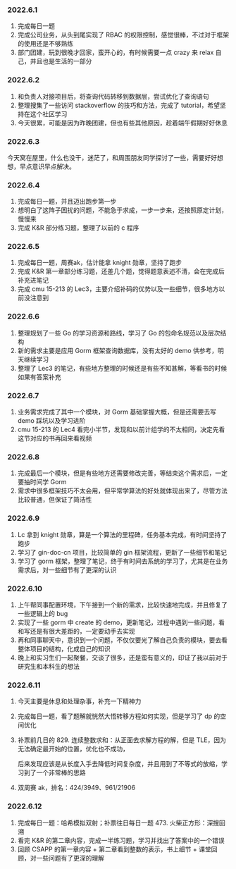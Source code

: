 ### 2022.6.1

1. 完成每日一题
2. 完成公司业务，从头到尾实现了 RBAC 的权限控制，感觉很棒，不过对于框架的使用还是不够熟练
3. 部门团建，玩到很晚才回家，蛮开心的，有时候需要一点 crazy 来 relax 自己，并且也是生活的一部分

### 2022.6.2

1. 和负责人对接项目后，将查询代码转移到数据层，尝试优化了查询语句
2. 整理搜集了一些访问 stackoverflow 的技巧和方法，完成了 tutorial，希望坚持在这个社区学习
3. 今天很累，可能是因为昨晚团建，但也有些其他原因，趁着端午假期好好休息

### 2022.6.3

今天窝在屋里，什么也没干，迷茫了，和周围朋友同学探讨了一些，需要好好想想，早点意识早点解决。

### 2022.6.4

1. 完成每日一题，并且迈出跑步第一步
2. 想明白了这阵子困扰的问题，不能急于求成，一步一步来，还按照原定计划，慢慢来
3. 完成 K&R 部分练习题，整理了以前的 c 程序

### 2022.6.5

1. 完成每日一题，周赛ak，估计能拿 knight 勋章，坚持了跑步
2. 完成 K&R 第一章部分练习题，还差几个题，觉得题意表述不清，会在完成后补充进笔记
3. 完成 cmu 15-213 的 Lec3，主要介绍补码的优势以及一些细节，很多地方以前没注意到

### 2022.6.6

1. 整理规划了一些 Go 的学习资源和路线，学习了 Go 的包命名规范以及层次结构
2. 新的需求主要是应用 Gorm 框架查询数据库，没有太好的 demo 供参考，明天继续学习
3. 整理了 Lec3 的笔记，有些地方整理的时候还是有些不知甚解，等看书的时候如果有答案补充

### 2022.6.7

1. 业务需求完成了其中一个模块，对 Gorm 基础掌握大概，但是还需要去写 demo 踩坑以及学习进阶
2. cmu 15-213 的 Lec4 看完小半节，发现和以前计组学的不太相同，决定先看这节对应的书再回来看视频

### 2022.6.8

1. 完成最后一个模块，但是有些地方还需要修改完善，等结束这个需求后，一定要抽时间学 Gorm
2. 需求中很多框架技巧不太会用，但平常学算法的好处就体现出来了，尽管方法比较普通，但保证了简洁性

### 2022.6.9

1. Lc 拿到 knight 勋章，算是一个算法的里程碑，任务基本完成，有时间坚持了跑步
2. 学习了 gin-doc-cn 项目，比较简单的 gin 框架流程，更新了一些细节和笔记
3. 学习了 gorm 框架，整理了笔记，终于有时间去系统的学习了，尤其是在业务需求后，对一些细节有了更深的认识

### 2022.6.10

1. 上午帮同事配置环境，下午接到一个新的需求，比较快速地完成，并且修复了一些逻辑上的 bug
2. 实现了一些 gorm 中 create 的 demo，更新笔记，过程中遇到一些问题，看和写还是有很大差距的，一定要动手去实现
3. 再和同事聊天中，意识到一个问题，不仅仅要光了解自己负责的模块，要去看整体项目的结构，化成自己的知识
4. 晚上和实习生们一起聚餐，交谈了很多，还是蛮有意义的，印证了我以前对于研究生和本科生的想法

### 2022.6.11

1. 今天主要是休息和处理杂事，补充一下精神力

2. 完成每日一题，看了题解就恍然大悟转移方程如何实现，但是学习了 dp 的空间优化

3. 补票前几日的 829. 连续整数求和：从正面去求解方程的解，但是 TLE，因为无法确定最开始的位置，优化也不成功，

   后来发现应该是从长度入手去降低时间复杂度，并且用到了不等式的放缩，学习到了一个非常棒的思路

4. 双周赛 ak，排名：424/3949、961/21906

### 2022.6.12

1. 完成每日一题：哈希模拟双射；补票往日每日一题 473. 火柴正方形：深搜回溯
2. 看完 K&R 的第二章内容，完成一半练习题，学习并找出了答案中的一个错误
3. 回顾 CSAPP 的第一章内容 + 第二章看到整数的表示，书上细节 + 课堂回顾，对一些问题有了更深的理解